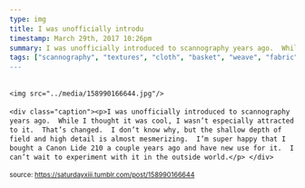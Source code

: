 ```yaml
---
type: img
title: I was unofficially introdu
timestamp: March 29th, 2017 10:26pm
summary: I was unofficially introduced to scannography years ago.  While I thought it was cool, I wasn’t especially attracted to it.  That’s changed.  I 
tags: ["scannography", "textures", "cloth", "basket", "weave", "fabric", "scanner", "photography]
---
```


                
                
                
                                                                                        <img src="../media/158990166644.jpg"/>
                                                                                          <div class="caption"><p>I was unofficially introduced to scannography years ago.  While I thought it was cool, I wasn’t especially attracted to it.  That’s changed.  I don’t know why, but the shallow depth of field and high detail is almost mesmerizing.  I’m super happy that I bought a Canon Lide 210 a couple years ago and have new use for it.  I can’t wait to experiment with it in the outside world.</p> </div>
                                    
                
                
                
                
                                
<small>source: https://saturdayxiii.tumblr.com/post/158990166644</small>